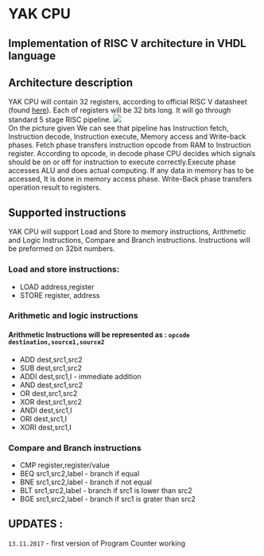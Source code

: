 # YAK CPU
## Implementation of RISC V architecture in VHDL language

## Architecture description

 YAK CPU will contain 32 registers, according to official RISC V datasheet (found [here](https://riscv.org/specifications/)). Each of registers will be 32 bits long. It will go through standard 5 stage RISC pipeline.
![](http://upload.wikimedia.org/wikipedia/commons/thumb/2/21/Fivestagespipeline.png/800px-Fivestagespipeline.png)  
 On the picture given We can see that pipeline has Instruction fetch, Instruction decode, Instruction execute, Memory access and Write-back phases. Fetch phase transfers instruction opcode from RAM to Instruction register. According to opcode, in decode phase CPU decides which signals should be on or off for instruction to execute correctly.Execute phase accesses ALU and does actual computing. If any data in memory has to be accessed, It is done in memory access phase. Write-Back phase transfers operation result to registers.

## Supported instructions  
 YAK CPU will  support Load and Store to memory instructions, Arithmetic and Logic Instructions, Compare and Branch instructions. Instructions will be preformed on 32bit numbers.

### Load and store instructions:
* LOAD address,register
* STORE register, address

### Arithmetic and logic instructions  
#### Arithmetic Instructions will be represented as : `opcode destination,source1,source2`  
* ADD dest,src1,src2 
* SUB dest,src1,src2
* ADDI dest,src1,I - immediate addition 
* AND dest,src1,src2
* OR dest,src1,src2
* XOR dest,src1,src2
* ANDI dest,src1,I
* ORI dest,src1,I
* XORI dest,src1,I

### Compare and Branch instructions
* CMP register,register/value
* BEQ src1,src2,label - branch if equal
* BNE src1,src2,label - branch if not equal
* BLT src1,src2,label - branch if src1 is lower than src2
* BGE src1,src2,label - branch if src1 is grater than src2  

## UPDATES :
 `13.11.2017` - first version of Program Counter working


